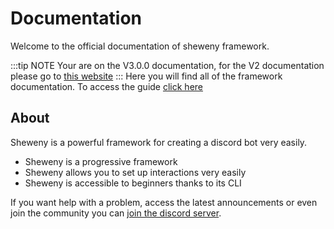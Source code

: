 # Documentation

Welcome to the official documentation of sheweny framework.

:::tip NOTE
Your are on the V3.0.0 documentation, for the V2 documentation please go to [this website](https://sheweny.github.io/V2-website/)
:::
Here you will find all of the framework documentation. To access the guide [click here](../guide/README.md)

## About

Sheweny is a powerful framework for creating a discord bot very easily.

- Sheweny is a progressive framework
- Sheweny allows you to set up interactions very easily
- Sheweny is accessible to beginners thanks to its CLI

If you want help with a problem, access the latest announcements or even join the community you can [join the discord server](https://discord.gg/qgd85nEf5a).
